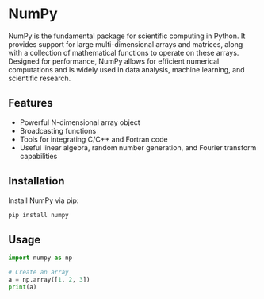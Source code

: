 # NumPy

NumPy is the fundamental package for scientific computing in Python. It provides support for large multi-dimensional arrays and matrices, along with a collection of mathematical functions to operate on these arrays. Designed for performance, NumPy allows for efficient numerical computations and is widely used in data analysis, machine learning, and scientific research.

## Features
- Powerful N-dimensional array object
- Broadcasting functions
- Tools for integrating C/C++ and Fortran code
- Useful linear algebra, random number generation, and Fourier transform capabilities

## Installation
Install NumPy via pip:
```sh
pip install numpy
```

## Usage
```python
import numpy as np

# Create an array
a = np.array([1, 2, 3])
print(a)
```
